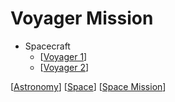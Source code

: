 # Voyager Mission

- Spacecraft
  - [[Voyager 1]]
  - [[Voyager 2]]

[[Astronomy]] [[Space]] [[Space Mission]]

[//begin]: # "Autogenerated link references for markdown compatibility"
[Voyager 1]: voyager-1 "Voyager 1"
[Voyager 2]: voyager-2 "Voyager 2"
[Astronomy]: astronomy "Astronomy"
[Space]: space "Space"
[Space Mission]: space-mission "Space Mission"
[//end]: # "Autogenerated link references"